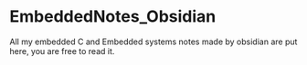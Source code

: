 # EmbeddedNotes_Obsidian
All my embedded C and Embedded systems notes made by obsidian are put here, you are free to read it.
